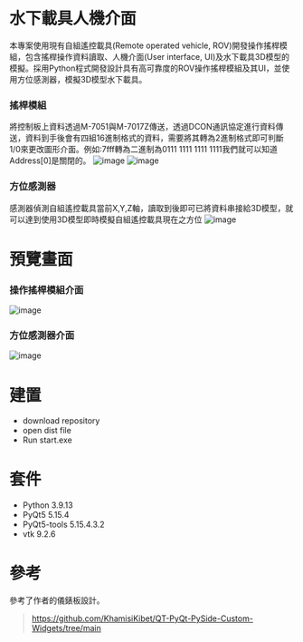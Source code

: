 # 水下載具人機介面
本專案使用現有自組遙控載具(Remote operated vehicle, ROV)開發操作搖桿模組，包含搖桿操作資料讀取、人機介面(User interface, UI)及水下載具3D模型的模擬。採用Python程式開發設計具有高可靠度的ROV操作搖桿模組及其UI，並使用方位感測器，模擬3D模型水下載具。
### 搖桿模組
將控制板上資料透過M-7051與M-7017Z傳送，透過DCON通訊協定進行資料傳送，資料到手後會有四組16進制格式的資料，需要將其轉為2進制格式即可判斷1/0來更改圖形介面。例如:7fff轉為二進制為0111 1111 1111 1111我們就可以知道Address[0]是關閉的。
![image](https://github.com/strings143/dcon_protocol_ui/assets/73727207/08779024-2dc1-4a1a-a5e5-e94ecb139e9b)
![image](https://github.com/strings143/dcon_protocol_ui/assets/73727207/d42c101b-77f4-4cfe-a9ea-999138bffe39)
### 方位感測器
感測器偵測自組遙控載具當前X,Y,Z軸，讀取到後即可已將資料串接給3D模型，就可以達到使用3D模型即時模擬自組遙控載具現在之方位
![image](https://github.com/strings143/dcon_protocol_ui/assets/73727207/562df74b-cade-4533-81e6-6154ee1996d8)
# 預覽畫面
### 操作搖桿模組介面
![image](https://github.com/strings143/dcon_protocol_ui/assets/73727207/9f1a73d1-9d07-4323-803e-51a494eebad1)
### 方位感測器介面
![image](https://github.com/user-attachments/assets/725af8a6-c8df-4388-b0f9-1546549c44c4)
# 建置
* download repository 
* open dist file
* Run start.exe
# 套件
* Python 3.9.13
* PyQt5 5.15.4
* PyQt5-tools 5.15.4.3.2 
* vtk 9.2.6
# 參考
參考了作者的儀錶板設計。
> https://github.com/KhamisiKibet/QT-PyQt-PySide-Custom-Widgets/tree/main
